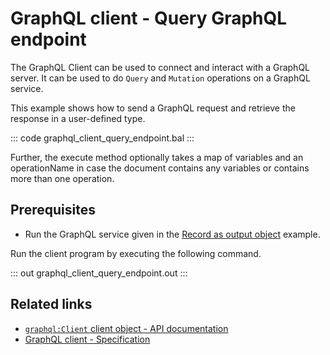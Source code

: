 # GraphQL client - Query GraphQL endpoint

The GraphQL Client can be used to connect and interact with a GraphQL server. It can be used to do `Query` and `Mutation` operations on a GraphQL service.

This example shows how to send a GraphQL request and retrieve the response in a user-defined type.

::: code graphql_client_query_endpoint.bal :::

Further, the execute method optionally takes a map of variables and an operationName in case the document contains any variables or contains more than one operation.

## Prerequisites
- Run the GraphQL service given in the [Record as output object](https://ballerina.io/learn/by-example/graphql-returning-record-values) example.

Run the client program by executing the following command.

::: out graphql_client_query_endpoint.out :::

## Related links
- [`graphql:Client` client object - API documentation](https://lib.ballerina.io/ballerina/graphql/latest/clients/Client)
- [GraphQL client - Specification](/spec/graphql/#25-client)
